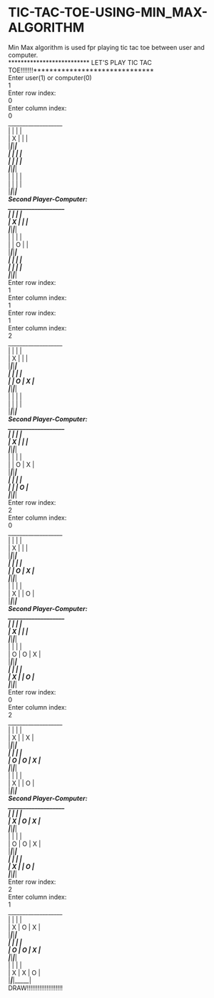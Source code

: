 # TIC-TAC-TOE-USING-MIN_MAX-ALGORITHM
Min Max algorithm is used fpr playing tic tac toe between user and computer.
<br>
**************************    LET'S PLAY TIC TAC TOE!!!!!!!******************************<br>
Enter user(1) or computer(0)<br>
1<br>
Enter row index:<br> 
0<br>
Enter column index: <br>
0<br>
___________________<br>
|     |     |     |<br>
|  X  |     |     |<br>
|_____|_____|_____|<br>
|     |     |     |<br>
|     |     |     |<br>
|_____|_____|_____|<br>
|     |     |     |<br>
|     |     |     |<br>
|_____|_____|_____|<br>
Second Player-Computer:<br>
___________________<br>
|     |     |     |<br>
|  X  |     |     |<br>
|_____|_____|_____|<br>
|     |     |     |<br>
|     |  O  |     |<br>
|_____|_____|_____|<br>
|     |     |     |<br>
|     |     |     |<br>
|_____|_____|_____|<br>
Enter row index: <br>
1<br>
Enter column index: <br>
1<br>
Enter row index:<br> 
1<br>
Enter column index:<br> 
2<br>
___________________<br>
|     |     |     |<br>
|  X  |     |     |<br>
|_____|_____|_____|<br>
|     |     |     |<br>
|     |  O  |  X  |<br>
|_____|_____|_____|<br>
|     |     |     |<br>
|     |     |     |<br>
|_____|_____|_____|<br>
Second Player-Computer:<br>
___________________<br>
|     |     |     |<br>
|  X  |     |     |<br>
|_____|_____|_____|<br>
|     |     |     |<br>
|     |  O  |  X  |<br>
|_____|_____|_____|<br>
|     |     |     |<br>
|     |     |  O  |<br>
|_____|_____|_____|<br>
Enter row index: <br>
2<br>
Enter column index:<br> 
0<br>
___________________<br>
|     |     |     |<br>
|  X  |     |     |<br>
|_____|_____|_____|<br>
|     |     |     |<br>
|     |  O  |  X  |<br>
|_____|_____|_____|<br>
|     |     |     |<br>
|  X  |     |  O  |<br>
|_____|_____|_____|<br>
Second Player-Computer:<br>
___________________<br>
|     |     |     |<br>
|  X  |     |     |<br>
|_____|_____|_____|<br>
|     |     |     |<br>
|  O  |  O  |  X  |<br>
|_____|_____|_____|<br>
|     |     |     |<br>
|  X  |     |  O  |<br>
|_____|_____|_____|<br>
Enter row index: <br>
0<br>
Enter column index:<br> 
2<br>
___________________<br>
|     |     |     |<br>
|  X  |     |  X  |<br>
|_____|_____|_____|<br>
|     |     |     |<br>
|  O  |  O  |  X  |<br>
|_____|_____|_____|<br>
|     |     |     |<br>
|  X  |     |  O  |<br>
|_____|_____|_____|<br>
Second Player-Computer:<br>
___________________<br>
|     |     |     |<br>
|  X  |  O  |  X  |<br>
|_____|_____|_____|<br>
|     |     |     |<br>
|  O  |  O  |  X  |<br>
|_____|_____|_____|<br>
|     |     |     |<br>
|  X  |     |  O  |<br>
|_____|_____|_____|<br>
Enter row index: <br>
2<br>
Enter column index:<br> 
1<br>
___________________<br>
|     |     |     |<br>
|  X  |  O  |  X  |<br>
|_____|_____|_____|<br>
|     |     |     |<br>
|  O  |  O  |  X  |<br>
|_____|_____|_____|<br>
|     |     |     |<br>
|  X  |  X  |  O  |<br>
|_____|_____|_____|<br>
DRAW!!!!!!!!!!!!!!!!!!!!<br>
